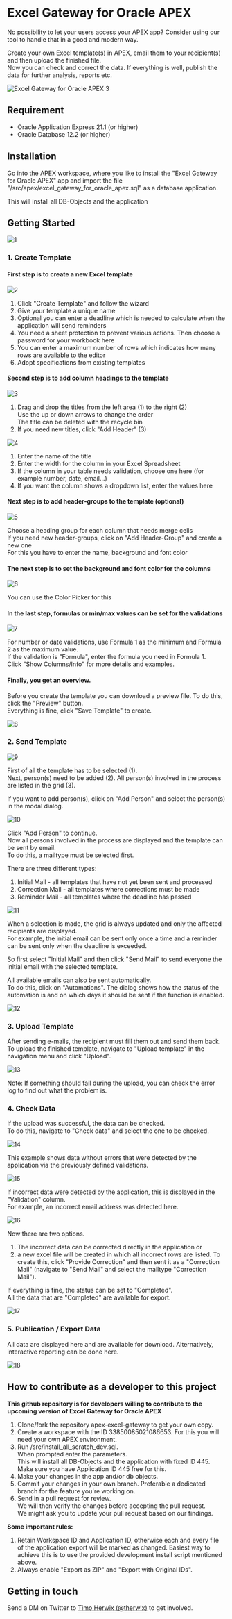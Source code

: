 # Excel Gateway for Oracle APEX

No possibility to let your users access your APEX app? Consider using our tool to handle that in a good and modern way.

Create your own Excel template(s) in APEX, email them to your recipient(s) and then upload the finished file.  
Now you can check and correct the data. If everything is well, publish the data for further analysis, reports etc.
  
![Excel Gateway for Oracle APEX 3](https://user-images.githubusercontent.com/61868531/137738511-b92f2638-3f71-413f-a8d6-e4014375e0bc.jpg)
  
## Requirement
- Oracle Application Express 21.1 (or higher)
- Oracle Database 12.2 (or higher)

## Installation
Go into the APEX workspace, where you like to install the "Excel Gateway for Oracle APEX" app and import the file "/src/apex/excel_gateway_for_oracle_apex.sql" as a database application.   

This will install all DB-Objects and the application

## Getting Started

![1](https://user-images.githubusercontent.com/61868531/158388621-117f39f3-7013-4689-b3a1-ac3ad7291d74.JPG)

### 1. Create Template
#### First step is to create a new Excel template

![2](https://user-images.githubusercontent.com/61868531/158390363-2ca35af0-162f-4f51-8c2b-f7ad26fdb326.JPG)

1) Click "Create Template" and follow the wizard
2) Give your template a unique name
3) Optional you can enter a deadline which is needed to calculate when the application will send reminders
4) You need a sheet protection to prevent various actions. Then choose a password for your workbook here
5) You can enter a maximum number of rows which indicates how many rows are available to the editor
6) Adopt specifications from existing templates

#### Second step is to add column headings to the template  

![3](https://user-images.githubusercontent.com/61868531/158390432-e067f5da-b2ac-4e63-8308-62e91f22fa6a.JPG)

1) Drag and drop the titles from the left area (1) to the right (2)  
Use the up or down arrows to change the order  
The title can be deleted with the recycle bin
3) If you need new titles, click "Add Header" (3) 

![4](https://user-images.githubusercontent.com/61868531/158390486-f2491b22-e7cb-47c0-ac75-cba5c8d29ccb.JPG)

1) Enter the name of the title  
2) Enter the width for the column in your Excel Spreadsheet  
3) If the column in your table needs validation, choose one here (for example number, date, email...)  
4) If you want the column shows a dropdown list, enter the values here  

#### Next step is to add header-groups to the template (optional) 

![5](https://user-images.githubusercontent.com/61868531/158390544-bcaa8461-b0cf-45de-947b-e32290beb517.JPG)

Choose a heading group for each column that needs merge cells  
If you need new header-groups, click on "Add Header-Group" and create a new one  
For this you have to enter the name, background and font color

#### The next step is to set the background and font color for the columns  

![6](https://user-images.githubusercontent.com/61868531/158390611-1e93d288-71e6-4065-b523-abc36b8518b7.JPG)

You can use the Color Picker for this

#### In the last step, formulas or min/max values can be set for the validations

![7](https://user-images.githubusercontent.com/61868531/158390655-bf8e9e59-8cb4-43b4-b699-7b5ae9b4fb10.JPG)

For number or date validations, use Formula 1 as the minimum and Formula 2 as the maximum value.  
If the validation is "Formula", enter the formula you need in Formula 1.  
Click "Show Columns/Info" for more details and examples.

#### Finally, you get an overview. 
Before you create the template you can download a preview file. To do this, click the "Preview" button.  
Everything is fine, click "Save Template" to create.

![8](https://user-images.githubusercontent.com/61868531/158390701-925b7fbd-b6f6-4e37-a443-9aeecdd27fc6.JPG)

### 2. Send Template

![9](https://user-images.githubusercontent.com/61868531/158390745-fde69f5d-b38b-47bc-9911-e13a18f08247.JPG)

First of all the template has to be selected (1).  
Next, person(s) need to be added (2). All person(s) involved in the process are listed in the grid (3).  

If you want to add person(s), click on "Add Person" and select the person(s) in the modal dialog.

![10](https://user-images.githubusercontent.com/61868531/158390803-6162606c-6cc9-4ddb-8985-f45c8b5b9f18.JPG)

Click "Add Person" to continue.  
Now all persons involved in the process are displayed and the template can be sent by email.  
To do this, a mailtype must be selected first.  

There are three different types:

1. Initial Mail - all templates that have not yet been sent and processed
2. Correction Mail - all templates where corrections must be made
3. Reminder Mail - all templates where the deadline has passed

![11](https://user-images.githubusercontent.com/61868531/158390850-65450540-074e-414b-be24-b7dff26b9a22.jpg)

When a selection is made, the grid is always updated and only the affected recipients are displayed.  
For example, the initial email can be sent only once a time and a reminder can be sent only when the deadline is exceeded.  

So first select "Initial Mail" and then click "Send Mail" to send everyone the initial email with the selected template.  

All available emails can also be sent automatically.  
To do this, click on "Automations". The dialog shows how the status of the automation is and on which days it should be sent if the function is enabled.  

![12](https://user-images.githubusercontent.com/61868531/158390879-dfc952cf-e170-43f9-8a0e-152cff955d00.jpg)

### 3. Upload Template

After sending e-mails, the recipient must fill them out and send them back.  
To upload the finished template, navigate to "Upload template" in the navigation menu and click "Upload".  

![13](https://user-images.githubusercontent.com/61868531/158390912-255b48fb-b7be-48d7-a5d9-3ebbe86673c5.jpg)

Note: If something should fail during the upload, you can check the error log to find out what the problem is.

### 4. Check Data

If the upload was successful, the data can be checked.  
To do this, navigate to "Check data" and select the one to be checked.

![14](https://user-images.githubusercontent.com/61868531/158390954-88d66c19-9e13-4a0d-9451-175092440cf2.JPG)

This example shows data without errors that were detected by the application via the previously defined validations.

![15](https://user-images.githubusercontent.com/61868531/158391001-f0a64cfb-9ec6-4f32-8eff-cf7928c38154.JPG)

If incorrect data were detected by the application, this is displayed in the "Validation" column.  
For example, an incorrect email address was detected here.

![16](https://user-images.githubusercontent.com/61868531/158391048-7c7e3bce-9fd9-4cb6-a266-4eddc6050a9b.JPG)

Now there are two options.
1. The incorrect data can be corrected directly in the application or 
2. a new excel file will be created in which all incorrect rows are listed. To create this, click "Provide Correction" and then sent it as a "Correction Mail" (navigate to "Send Mail" and select the mailtype "Correction Mail").  

If everything is fine, the status can be set to "Completed".  
All the data that are "Completed" are available for export.

![17](https://user-images.githubusercontent.com/61868531/158391097-ad97ed83-fbdc-4033-9ead-13ff17c939c1.jpg)

### 5. Publication / Export Data

All data are displayed here and are available for download.
Alternatively, interactive reporting can be done here.

![18](https://user-images.githubusercontent.com/61868531/158391129-d165f6ed-6606-4371-8fd5-ca6a28241a39.JPG)

## How to contribute as a developer to this project

**This github repository is for developers willing to contribute to the upcoming version of Excel Gateway for Oracle APEX**

1. Clone/fork the repository apex-excel-gateway to get your own copy.
2. Create a workspace with the ID 33850085021086653. For this you will
    need your own APEX environment.
3. Run /src/install_all_scratch_dev.sql.    
    When prompted enter the parameters.    
    This will install all DB-Objects and the application with fixed ID 445.    
    Make sure you have Application ID 445 free for this.
4. Make your changes in the app and/or db objects.
5. Commit your changes in your own branch.
    Preferable a dedicated branch for the feature you're working on.
6. Send in a pull request for review.    
    We will then verify the changes before accepting the pull request.    
    We might ask you to update your pull request based on our findings.

**Some important rules:**
1. Retain Workspace ID and Application ID, otherwise each and every file of the application export will be marked as changed.
Easiest way to achieve this is to use the provided development install script mentioned above.
2. Always enable "Export as ZIP" and "Export with Original IDs".

## Getting in touch

Send a DM on Twitter to [Timo Herwix (@therwix)](https://twitter.com/THerwix/) to get involved.
